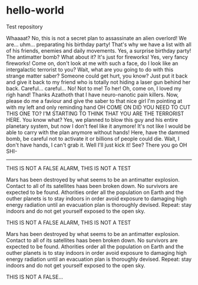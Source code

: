 # hello-world
Test repository

Whaaaat? No, this is not a secret plan to assassinate an alien overlord! We are... uhm... preparating his birthday party! That's why we have a list with all of his friends, enemies and daily movements. Yes, a surprise birthday party! The antimatter bomb? What about it? It's just for fireworks! Yes, very fancy fireworks! Come on, don't look at me with such a face, do I look like an intergalactic terrorist to you? Wait, what are you going to do with this strange matter saber? Someone could get hurt, you know? Just put it back and give it back to my friend who is totally not hiding a laser gun behind her back. Careful... careful... No! Not to me! To her! Oh, come on, I loved my righ hand! Thanks Azathoth that I have neuro-nanotic pain killers. Now, please do me a faviour and give the saber to that nice girl I'm pointing at with my left and only reminding hand OH COME ON DID YOU NEED TO CUT THIS ONE TO? I'M STARTING TO THINK THAT YOU ARE THE TERRORIST HERE. You know what? Yes, we planned to blow this guy and his entire planetary system, but now I don't feel like it anymore! It's not like I would be able to carry with the plan anymore without hands! Here, have the dammed bomb, be careful not to activate it or billions of people could die. Wait, I don't have hands, I can't grab it. Well I'll just kick it! See? There you go OH SHI-

-------------------------------------------------------------------------------------------------------------------------------------------------------------------

THIS IS NOT A FALSE ALARM, THIS IS NOT A TEST

Mars has been destroyed by what seems to be an antimatter explosion. Contact to all of its satellites haas been broken down. No survivors are expected to be found. Athorities order all the population on Earth and the outher planets is to stay indoors in order avoid exposure to damaging high energy radiation until an evacuation plan is thoroughly devised. Repeat: stay indoors and do not get yourself exposed to the open sky.

THIS IS NOT A FALSE ALARM, THIS IS NOT A TEST

Mars has been destroyed by what seems to be an antimatter explosion. Contact to all of its satellites haas been broken down. No survivors are expected to be found. Athorities order all the population on Earth and the outher planets is to stay indoors in order avoid exposure to damaging high energy radiation until an evacuation plan is thoroughly devised. Repeat: stay indoors and do not get yourself exposed to the open sky.

THIS IS NOT A FALSE...
